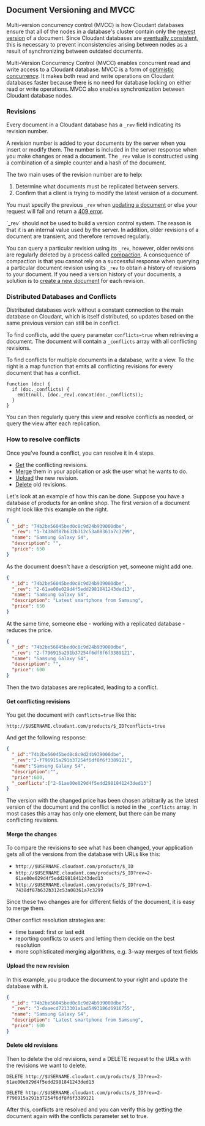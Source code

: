 ## Document Versioning and MVCC

Multi-version concurrency control (MVCC) is how Cloudant databases ensure that all of the nodes in a database's cluster contain only the [newest version](api.html#documents) of a document. Since Cloudant databases are [eventually consistent](#acid), this is necessary to prevent inconsistencies arising between nodes as a result of synchronizing between outdated documents.

Multi-Version Concurrency Control (MVCC) enables concurrent read and write access to a Cloudant database. MVCC is a form of <a href="http://en.wikipedia.org/wiki/Optimistic_concurrency_control" target="_blank">optimistic concurrency</a>.
It makes both read and write operations on Cloudant databases faster because there is no need for database locking on either read or write operations. MVCC also enables synchronization between Cloudant database nodes.

### Revisions

Every document in a Cloudant database has a `_rev` field indicating its revision number.

A revision number is added to your documents by the server when you insert or modify them.
The number is included in the server response when you make changes or read a document.
The `_rev` value is constructed using a combination of a simple counter and a hash of the document.

The two main uses of the revision number are to help:

1.	Determine what documents must be replicated between servers.
2.	Confirm that a client is trying to modify the latest version of a document.

You must specify the previous `_rev` when [updating a document](api.html#update) or else your request will fail and return a [409 error](basics.html#http-status-codes).

<aside class="warning">`_rev` should not be used to build a version control system.
The reason is that it is an internal value used by the server.
In addition, older revisions of a document are transient, and therefore removed regularly.</aside>

You can query a particular revision using its `_rev`, however, older revisions are regularly deleted by a process called <a href="http://en.wikipedia.org/wiki/Data_compaction" target="blank">compaction</a>.
A consequence of compaction is that you cannot rely on a successful response when querying a particular document revision using its `_rev` to obtain a history of revisions to your document. If you need a version history of your documents, a solution is to [create a new document](api.html#documentCreate) for each revision.

### Distributed Databases and Conflicts

Distributed databases work without a constant connection to the main database on Cloudant, which is itself distributed, so updates based on the same previous version can still be in conflict.

To find conflicts, add the query parameter `conflicts=true` when retrieving a document. The document will contain a `_conflicts` array with all conflicting revisions.

To find conflicts for multiple documents in a database, write a view. To the right is a map function that emits all conflicting revisions for every document that has a conflict.

```
function (doc) {
  if (doc._conflicts) {
    emit(null, [doc._rev].concat(doc._conflicts));
  }
}
```

You can then regularly query this view and resolve conflicts as needed, or query the view after each replication.

### How to resolve conflicts

Once you've found a conflict, you can resolve it in 4 steps.

 * [Get](#get-conflicting-revisions) the conflicting revisions.
 * [Merge](#merge-the-changes) them in your application or ask the user what he wants to do.
 * [Upload](#upload-the-new-revision) the new revision.
 * [Delete](#delete-old-revisions) old revisions.

Let's look at an example of how this can be done. Suppose you have a database of products for an online shop. The first version of a document might look like this example on the right.

```json
{
  "_id": "74b2be56045bed0c8c9d24b939000dbe",
  "_rev": "1-7438df87b632b312c53a08361a7c3299",
  "name": "Samsung Galaxy S4",
  "description": "",
  "price": 650
}
```

As the document doesn't have a description yet, someone might add one.

```json
{
  "_id": "74b2be56045bed0c8c9d24b939000dbe",
  "_rev": "2-61ae00e029d4f5edd2981841243ded13",
  "name": "Samsung Galaxy S4",
  "description": "Latest smartphone from Samsung",
  "price": 650
}
```

At the same time, someone else - working with a replicated database - reduces the price.

```json
{
  "_id": "74b2be56045bed0c8c9d24b939000dbe",
  "_rev": "2-f796915a291b37254f6df8f6f3389121",
  "name": "Samsung Galaxy S4",
  "description": "",
  "price": 600
}
```

Then the two databases are replicated, leading to a conflict.

#### Get conflicting revisions

You get the document with `conflicts=true` like this:

`http://$USERNAME.cloudant.com/products/$_ID?conflicts=true`

And get the following response:

```json
{
  "_id":"74b2be56045bed0c8c9d24b939000dbe",
  "_rev":"2-f796915a291b37254f6df8f6f3389121",
  "name":"Samsung Galaxy S4",
  "description":"",
  "price":600,
  "_conflicts":["2-61ae00e029d4f5edd2981841243ded13"]
}
```

The version with the changed price has been chosen arbitrarily as the latest version of the document and the conflict is noted in the `_conflicts` array. In most cases this array has only one element, but there can be many conflicting revisions.

#### Merge the changes

To compare the revisions to see what has been changed, your application gets all of the versions from the database with URLs like this:

* `http://$USERNAME.cloudant.com/products/$_ID`
* `http://$USERNAME.cloudant.com/products/$_ID?rev=2-61ae00e029d4f5edd2981841243ded13`
* `http://$USERNAME.cloudant.com/products/$_ID?rev=1-7438df87b632b312c53a08361a7c3299`

Since these two changes are for different fields of the document, it is easy to merge them.

Other conflict resolution strategies are:

* time based: first or last edit
* reporting conflicts to users and letting them decide on the best resolution
* more sophisticated merging algorithms, e.g. 3-way merges of text fields

#### Upload the new revision

In this example, you produce the document to your right and update the database with it.

```json
{
  "_id": "74b2be56045bed0c8c9d24b939000dbe",
  "_rev": "3-daaecd7213301a1ad5493186d6916755",
  "name": "Samsung Galaxy S4",
  "description": "Latest smartphone from Samsung",
  "price": 600
}
```

#### Delete old revisions

Then to delete the old revisions, send a DELETE request to the URLs with the revisions we want to delete.

```http
DELETE http://$USERNAME.cloudant.com/products/$_ID?rev=2-61ae00e029d4f5edd2981841243ded13
```

```http
DELETE http://$USERNAME.cloudant.com/products/$_ID?rev=2-f796915a291b37254f6df8f6f3389121
```

After this, conflicts are resolved and you can verify this by getting the document again with the conflicts parameter set to true.
